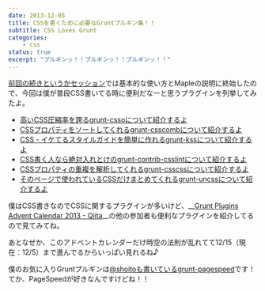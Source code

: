 ```yaml
---
date: 2013-12-05
title: CSSを書くために必要なGruntプルギン集！！
subtitle: CSS Loves Grunt
categories: 
    - css
status: true
excerpt: "プルギンッ！！プルギンッ！！プルギンッ！！"
---
```


[前回の続きというかセッション](http://t32k.me/mol/log/modern-development-workflow-with-grunt/)では基本的な使い方とMapleの説明に終始したので、今回は僕が普段CSS書いてる時に便利だなーと思うプラグインを列挙してみたよ。

+ [高いCSS圧縮率を誇るgrunt-cssoについて紹介するよ](http://qiita.com/t32k/items/193c82e04e5383ead38f)
+ [CSSプロパティをソートしてくれるgrunt-csscombについて紹介するよ](http://qiita.com/t32k/items/e59cebb51825347689f9)
+ [CSS - イケてるスタイルガイドを簡単に作れるgrunt-kssについて紹介するよ](http://qiita.com/t32k/items/9e03e80061de21411765)
+ [CSS書く人なら絶対入れとけのgrunt-contrib-csslintについて紹介するよ](http://qiita.com/t32k/items/f2de0e934cf5e6d66058)
+ [CSSプロパティの重複を解析してくれるgrunt-csscssについて紹介するよ](http://qiita.com/t32k/items/ba9e213d0253e369bf2e)
+ [そのページで使われているCSSだけまとめてくれるgrunt-uncssについて紹介するよ](http://qiita.com/t32k/items/a94820ceabd008243e8d)

僕はCSS書きなのでCSSに関するプラグインが多いけど、__[Grunt Plugins Advent Calendar 2013 - Qiita](http://qiita.com/advent-calendar/2013/grunt-plugins)__の他の参加者も便利なプラグインを紹介してるので見てみてね。

あとなぜか、このアドベントカレンダーだけ時空の法則が乱れてて12/15（現在：12/5）まで進んでるからいっぱい見れるね♪

僕のお気に入りGruntプルギンは[@shoitoも書いているgrunt-pagespeed](http://qiita.com/shoito/items/aed36f56ae9a3e46c215)です！てか、PageSpeedが好きなんですけどね！！
